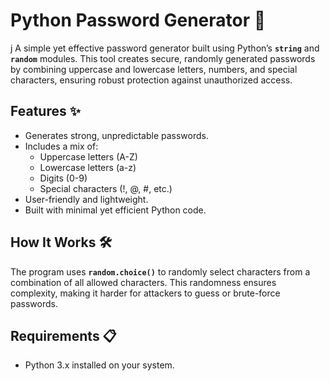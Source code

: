 # Python Password Generator 🔑
j
A simple yet effective password generator built using Python’s **`string`** and **`random`** modules. This tool creates secure, randomly generated passwords by combining uppercase and lowercase letters, numbers, and special characters, ensuring robust protection against unauthorized access.

## Features ✨
- Generates strong, unpredictable passwords.
- Includes a mix of:
  - Uppercase letters (A-Z)
  - Lowercase letters (a-z)
  - Digits (0-9)
  - Special characters (!, @, #, etc.)
- User-friendly and lightweight.
- Built with minimal yet efficient Python code.

## How It Works 🛠️
The program uses **`random.choice()`** to randomly select characters from a combination of all allowed characters. This randomness ensures complexity, making it harder for attackers to guess or brute-force passwords.

## Requirements 📋
- Python 3.x installed on your system.

